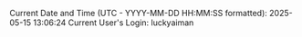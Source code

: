 Current Date and Time (UTC - YYYY-MM-DD HH:MM:SS formatted): 2025-05-15 13:06:24
Current User's Login: luckyaiman

